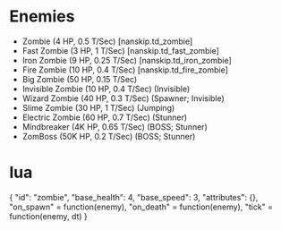 # Enemies 
* Zombie (4 HP, 0.5 T/Sec) [nanskip.td_zombie]
* Fast Zombie (3 HP, 1 T/Sec) [nanskip.td_fast_zombie]
* Iron Zombie (9 HP, 0.25 T/Sec) [nanskip.td_iron_zombie]
* Fire Zombie (10 HP, 0.4 T/Sec) [nanskip.td_fire_zombie]
* Big Zombie (50 HP, 0.15 T/Sec) 
* Invisible Zombie (10 HP, 0.4 T/Sec) (Invisible) 
* Wizard Zombie (40 HP, 0.3 T/Sec) (Spawner; Invisible) 
* Slime Zombie (30 HP, 1 T/Sec) (Jumping) 
* Electric Zombie (60 HP, 0.7 T/Sec) (Stunner) 
* Mindbreaker (4K HP, 0.65 T/Sec) (BOSS; Stunner) 
* ZomBoss (50K HP, 0.2 T/Sec) (BOSS; Stunner) 
 
# lua 
{ 
	"id": "zombie", 
	"base_health": 4, 
	"base_speed": 3, 
	"attributes": {}, 
	"on_spawn" = function(enemy), 
	"on_death" = function(enemy), 
	"tick" = function(enemy, dt) 
} 